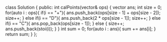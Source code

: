 class Solution {
public:
int calPoints(vector<string>& ops) {
vector<int> ans;
int size = 0;
for(auto i : ops){
if(i == "+"){
ans.push_back(ops[size - 1] + ops[size - 2]);
size++;
} else if(i == "D"){
ans.push_back(2 * ops[size - 1]);
size++;
} else if(i == "C"){
ans.pop_back(ops[size - 1]);
} else {
size++;
ans.push_back(stoi(i));
}
}
int sum = 0;
for(auto i : ans){
sum += ans[i];
}
return sum;
}
};